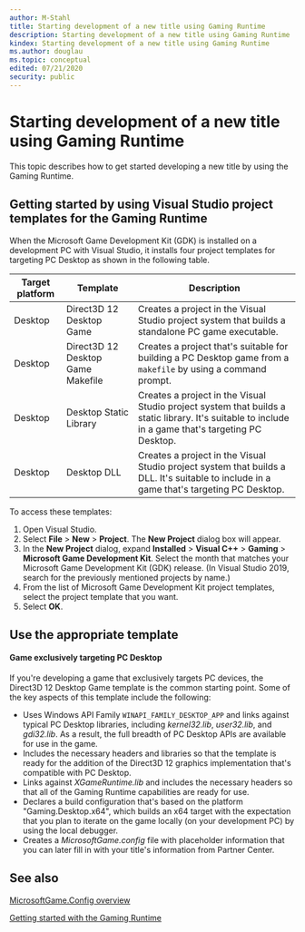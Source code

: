 ```yaml
---
author: M-Stahl
title: Starting development of a new title using Gaming Runtime
description: Starting development of a new title using Gaming Runtime
kindex: Starting development of a new title using Gaming Runtime
ms.author: douglau
ms.topic: conceptual
edited: 07/21/2020
security: public
---
```


# Starting development of a new title using Gaming Runtime

This topic describes how to get started developing a new title by using the Gaming Runtime.

## Getting started by using Visual Studio project templates for the Gaming Runtime
 
When the Microsoft Game Development Kit (GDK) is installed on a development PC with Visual Studio, it installs four project templates for targeting PC Desktop as shown in the following table.  
  
| Target platform | Template | Description |
| --- | --- | --- |
| Desktop | Direct3D 12 Desktop Game | Creates a project in the Visual Studio project system that builds a standalone PC game executable. |
| Desktop | Direct3D 12 Desktop Game Makefile | Creates a project that's suitable for building a PC Desktop game from a `makefile` by using a command prompt. |
| Desktop | Desktop Static Library | Creates a project in the Visual Studio project system that builds a static library. It's suitable to include in a game that's targeting PC Desktop. |
| Desktop | Desktop DLL | Creates a project in the Visual Studio project system that builds a DLL. It's suitable to include in a game that's targeting PC Desktop. |  
    

To access these templates:  

1. Open Visual Studio.
1. Select **File** > **New** > **Project**. The **New Project** dialog box will appear.
1. In the **New Project** dialog, expand **Installed** > **Visual C++** > **Gaming** > **Microsoft Game Development Kit**. Select the month that matches your Microsoft Game Development Kit (GDK) release. (In Visual Studio 2019, search for the previously mentioned projects by name.)
1. From the list of Microsoft Game Development Kit project templates, select the project template that you want.
1. Select **OK**.
  
## Use the appropriate template

#### Game exclusively targeting PC Desktop 

If you're developing a game that exclusively targets PC devices, the Direct3D 12 Desktop Game template is the common starting point. Some of the key aspects of this template include the following:

* Uses Windows API Family `WINAPI_FAMILY_DESKTOP_APP` and links against typical PC Desktop libraries, including *kernel32.lib*, *user32.lib*, and *gdi32.lib*. As a result, the full breadth of PC Desktop APIs are available for use in the game.
* Includes the necessary headers and libraries so that the template is ready for the addition of the Direct3D 12 graphics implementation that's compatible with PC Desktop.
* Links against *XGameRuntime.lib* and includes the necessary headers so that all of the Gaming Runtime capabilities are ready for use. 
* Declares a build configuration that's based on the platform "Gaming.Desktop.x64", which builds an x64 target with the expectation that you plan to iterate on the game locally (on your development PC) by using the local debugger.
* Creates a *MicrosoftGame.config* file with placeholder information that you can later fill in with your title's information from Partner Center.



## See also

[MicrosoftGame.Config overview](../../system/overviews/microsoft-game-config/MicrosoftGameConfig-Overview.md)  

[Getting started with the Gaming Runtime](../gr-get-started-with-pc-dev-toc.md)